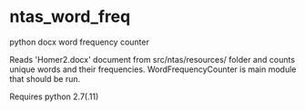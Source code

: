 # ntas_word_freq
python docx word frequency counter

Reads 'Homer2.docx' document from src/ntas/resources/ folder and counts unique words and their frequencies.
WordFrequencyCounter is main module that should be run.

Requires python 2.7(.11)
